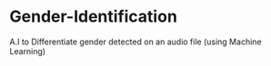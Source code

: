 # Gender-Identification
 A.I to Differentiate gender detected on an audio file (using Machine Learning)
